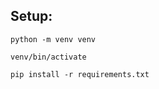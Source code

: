 ## Setup:
```console
python -m venv venv
```
```console
venv/bin/activate
```
```console
pip install -r requirements.txt
```
